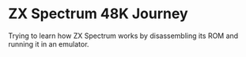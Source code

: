 # ZX Spectrum 48K Journey

Trying to learn how ZX Spectrum works by disassembling its ROM and running it in an emulator.
